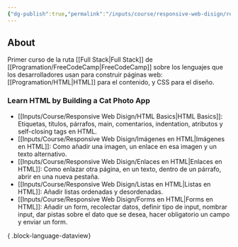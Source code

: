 ```yaml
---
{"dg-publish":true,"permalink":"/inputs/course/responsive-web-disign/responsive-web-disign/","tags":["programation","HTML","CSS"],"dgShowFileTree":true}
---
```


## About
Primer curso de la ruta [[Full Stack\|Full Stack]] de [[Programation/FreeCodeCamp\|FreeCodeCamp]] sobre los lenguajes que los desarrolladores usan para construir páginas web: [[Programation/HTML\|HTML]] para el contenido, y CSS para el diseño.
### Learn HTML by Building a Cat Photo App
- [[Inputs/Course/Responsive Web Disign/HTML Basics\|HTML Basics]]: Etiquetas, títulos, párrafos, main, comentarios, indentation, atributos y self-closing tags en HTML.
- [[Inputs/Course/Responsive Web Disign/Imágenes en HTML\|Imágenes en HTML]]: Como añadir una imagen, un enlace en esa imagen y un texto alternativo.
- [[Inputs/Course/Responsive Web Disign/Enlaces en HTML\|Enlaces en HTML]]: Como enlazar otra página, en un texto, dentro de un párrafo, abrir en una nueva pestaña.
- [[Inputs/Course/Responsive Web Disign/Listas en HTML\|Listas en HTML]]: Añadir listas ordenadas y desordenadas.
- [[Inputs/Course/Responsive Web Disign/Forms en HTML\|Forms en HTML]]: Añadir un form, recolectar datos, definir tipo de input, nombrar input, dar pistas sobre el dato que se desea, hacer obligatorio un campo y enviar un form.

{ .block-language-dataview}
